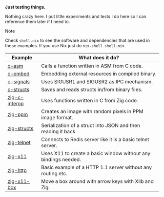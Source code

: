 **Just testing things.**

Nothing crazy here. I put little experiments and tests I do here so I can
reference them later if I need to.

> [!NOTE]  
> Check `shell.nix` to see the software and dependencies that are used
> in these examples. If you use Nix just do `nix-shell shell.nix`.

| Example                          | What does it do?                                               |
|----------------------------------|----------------------------------------------------------------|
| [c-asm](./c-asm)                 | Calls a function written in ASM from C code.                   |
| [c-embed](./c-embed)             | Embedding external resources in compiled binary.               |
| [c-signals](./c-signals)         | Uses SIGUSR1 and SIGUSR2 as IPC mechanism.                     |
| [c-structs](./c-structs)         | Saves and reads structs in/from binary files.                  |
| [zig-c-interop](./zig-c-interop) | Uses functions written in C from Zig code.                     |
| [zig-ppm](./zig-ppm)             | Creates an image with random pixels in PPM image format.       |
| [zig-structs](./zig-structs)     | Serialization of a struct into JSON and then reading it back.  |
| [zig-telnet](./zig-telnet)       | Connects to Redis server like it is a basic telnet server.     |
| [zig-x11](./zig-x11)             | Uses X11 to create a basic window without any bindings needed. |
| [zig-http](./zig-http)           | Basic example of a HTTP 1.1 server without any routing etc.    |
| [zig-x11-box](./zig-x11-box)     | Move a box around with arrow keys with Xlib and Zig.           |
